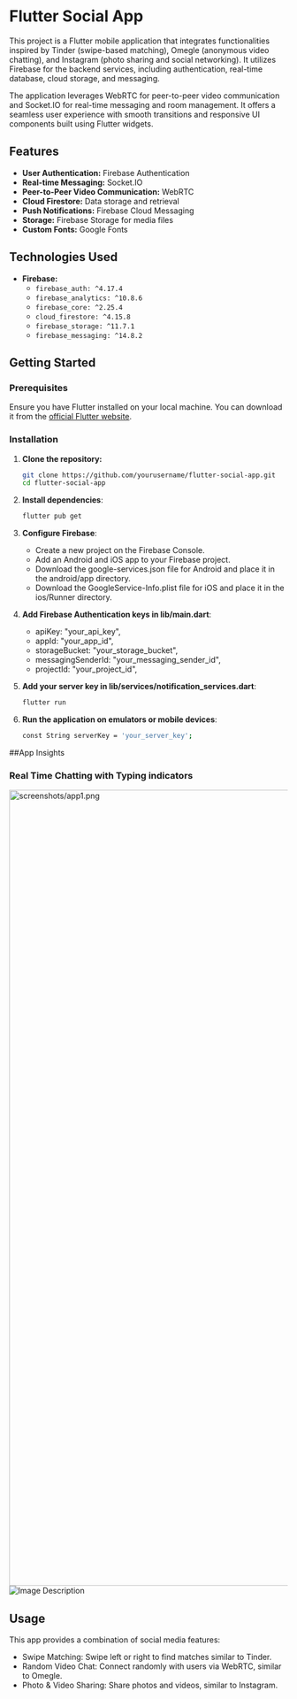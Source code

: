 # Flutter Social App

This project is a Flutter mobile application that integrates functionalities inspired by Tinder (swipe-based matching), Omegle (anonymous video chatting), and Instagram (photo sharing and social networking). It utilizes Firebase for the backend services, including authentication, real-time database, cloud storage, and messaging.

The application leverages WebRTC for peer-to-peer video communication and Socket.IO for real-time messaging and room management. It offers a seamless user experience with smooth transitions and responsive UI components built using Flutter widgets.


## Features

- **User Authentication:** Firebase Authentication
- **Real-time Messaging:** Socket.IO
- **Peer-to-Peer Video Communication:** WebRTC
- **Cloud Firestore:** Data storage and retrieval
- **Push Notifications:** Firebase Cloud Messaging
- **Storage:** Firebase Storage for media files
- **Custom Fonts:** Google Fonts

## Technologies Used

- **Firebase:**
  - `firebase_auth: ^4.17.4`
  - `firebase_analytics: ^10.8.6`
  - `firebase_core: ^2.25.4`
  - `cloud_firestore: ^4.15.8`
  - `firebase_storage: ^11.7.1`
  - `firebase_messaging: ^14.8.2`

## Getting Started

### Prerequisites

Ensure you have Flutter installed on your local machine. You can download it from the [official Flutter website](https://flutter.dev/docs/get-started/install).

### Installation

1. **Clone the repository:**

   ```bash
   git clone https://github.com/yourusername/flutter-social-app.git
   cd flutter-social-app
   ```
2. **Install dependencies**:
    ```bash
    flutter pub get
    ```

3. **Configure Firebase**:
    - Create a new project on the Firebase Console.
    - Add an Android and iOS app to your Firebase project.
    - Download the google-services.json file for Android and place it in the android/app directory.
    - Download the GoogleService-Info.plist file for iOS and place it in the ios/Runner directory.


4. **Add Firebase Authentication keys in lib/main.dart**:
    - apiKey: "your_api_key",
    - appId: "your_app_id",
    - storageBucket: "your_storage_bucket",
    - messagingSenderId: "your_messaging_sender_id",
    - projectId: "your_project_id",



5. **Add your server key in lib/services/notification_services.dart**:
    ```bash
    flutter run
    ```
6. **Run the application on emulators or mobile devices**:
    ```bash
    const String serverKey = 'your_server_key';
    ```

##App Insights
### Real Time Chatting with Typing indicators
<img width="1439" alt="screenshots/app1.png" src="screenshots/app1.png">
<img src="screenshots/app1.png" alt="Image Description">

## Usage
  This app provides a combination of social media features:
    
  - Swipe Matching: Swipe left or right to find matches similar to Tinder.
  - Random Video Chat: Connect randomly with users via WebRTC, similar to Omegle.
  - Photo & Video Sharing: Share photos and videos, similar to Instagram.
